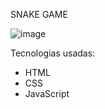 SNAKE GAME

![image](https://github.com/diegofernandezmontesinos/SnakeGameJs/assets/107031333/898ebe3f-8679-44ed-9b23-19cb98e86127)

Tecnologias usadas:

<ul>
  <li>HTML  </li>
  <li>CSS  </li>
  <li>JavaScript  </li>
</ul>
